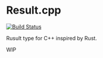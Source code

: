 # Result.cpp

[![Build Status](https://travis-ci.org/DoumanAsh/Result.cpp.svg?branch=master)](https://travis-ci.org/DoumanAsh/Result.cpp)

Rusult type for C++ inspired by Rust.

WIP
